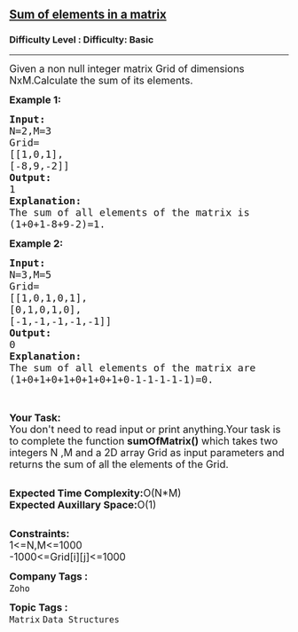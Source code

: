 <h2><a href="https://www.geeksforgeeks.org/problems/sum-of-elements-in-a-matrix2000/1?page=1&company=Zoho&status=unsolved&sortBy=submissions">Sum of elements in a matrix</a></h2><h3>Difficulty Level : Difficulty: Basic</h3><hr><div class="problems_problem_content__Xm_eO"><p><span style="font-size:18px">Given a non null integer matrix Grid of dimensions NxM.Calculate the sum of its elements.</span></p>

<p><span style="font-size:18px"><strong>Example 1:</strong></span></p>

<pre><span style="font-size:18px"><strong>Input:</strong>
N=2,M=3
Grid=
[[1,0,1],
[-8,9,-2]]
<strong>Output:</strong>
1
<strong>Explanation:</strong>
The sum of all elements of the matrix is 
(1+0+1-8+9-2)=1.</span></pre>

<p><span style="font-size:18px"><strong>Example 2:</strong></span></p>

<pre><span style="font-size:18px"><strong>Input:</strong>
N=3,M=5
Grid=
[[1,0,1,0,1],
[0,1,0,1,0],
[-1,-1,-1,-1,-1]]
<strong>Output:</strong>
0
<strong>Explanation:</strong>
The sum of all elements of the matrix are
(1+0+1+0+1+0+1+0+1+0-1-1-1-1-1)=0.</span></pre>

<p><br>
<br>
<span style="font-size:18px"><strong>Your Task:</strong><br>
You don't need to read input or print anything.Your task is to complete the function <strong>sumOfMatrix()</strong> which takes two integers N ,M and a 2D array Grid as input parameters and returns the sum of all the elements of the Grid.</span></p>

<p><br>
<span style="font-size:18px"><strong>Expected Time Complexity:</strong>O(N*M)<br>
<strong>Expected Auxillary Space:</strong>O(1)</span></p>

<p><br>
<span style="font-size:18px"><strong>Constraints:</strong><br>
1&lt;=N,M&lt;=1000<br>
-1000&lt;=Grid[i][j]&lt;=1000</span></p>
</div><p><span style=font-size:18px><strong>Company Tags : </strong><br><code>Zoho</code>&nbsp;<br><p><span style=font-size:18px><strong>Topic Tags : </strong><br><code>Matrix</code>&nbsp;<code>Data Structures</code>&nbsp;
